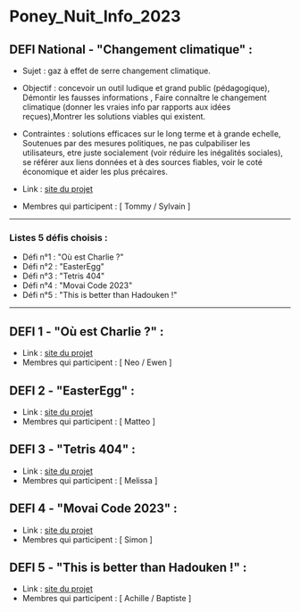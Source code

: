 # Poney_Nuit_Info_2023

## DEFI National - "Changement climatique" :
- Sujet : gaz à effet de serre changement climatique.
 
- Objectif : concevoir un outil ludique et grand public (pédagogique), Démontir les fausses informations , Faire connaître le changement climatique (donner les vraies info par rapports aux idées reçues),Montrer les solutions viables qui existent.

- Contraintes : solutions efficaces sur le long terme et à grande echelle, Soutenues par des mesures politiques, ne pas culpabiliser les utilisateurs, etre juste socialement (voir réduire les inégalités sociales), se référer aux liens données et à des sources fiables, voir le coté économique et aider les plus précaires.

- Link : [site du projet](https://www.nuitdelinfo.com/inscription/defis/174)
- Membres qui participent : [ Tommy / Sylvain ]

---

### Listes 5 défis choisis :
- Défi n°1 : "Où est Charlie ?"
- Défi n°2 : "EasterEgg"
- Défi n°3 : "Tetris 404"
- Défi n°4 : "Movai Code 2023"
- Défi n°5 : "This is better than Hadouken !"

---

## DEFI 1 - "Où est Charlie ?" :
- Link : [site du projet](https://www.nuitdelinfo.com/inscription/defis/393)
- Membres qui participent : [ Neo / Ewen ]

## DEFI 2 - "EasterEgg" :
- Link : [site du projet](https://www.nuitdelinfo.com/inscription/defis/328)
- Membres qui participent : [ Matteo ]

## DEFI 3 - "Tetris 404" :
- Link : [site du projet](https://www.nuitdelinfo.com/inscription/defis/400)
- Membres qui participent : [ Melissa ]

## DEFI 4 - "Movai Code 2023" :
- Link : [site du projet](https://www.nuitdelinfo.com/inscription/defis/410)
- Membres qui participent : [ Simon ]

## DEFI 5 - "This is better than Hadouken !" :
- Link : [site du projet](https://www.nuitdelinfo.com/inscription/defis/332)
- Membres qui participent : [ Achille / Baptiste ]
